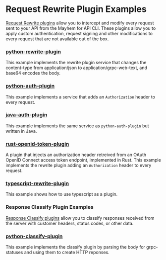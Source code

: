 # Request Rewrite Plugin Examples

[Request Rewrite plugins](https://app.mayhem.security/docs/api-testing/guides/rewrite-plugin/)
allow you to intercept and modify every request sent to your API from the Mayhem for API
CLI. These plugins allow you to apply custom authentication, request signing
and other modifications to every request that are not available out of the box.

### [python-rewrite-plugin](python-rewrite-plugin)

This example implements the rewrite plugin service that changes the content-type from application/json to application/grpc-web-text, and base64 encodes the body.

### [python-auth-plugin](python-auth-plugin)

This example implements a service that adds an `Authorization` header to every request.

### [java-auth-plugin](java-auth-plugin)

This example implements the same service as `python-auth-plugin` but written in Java.

### [rust-openid-token-plugin](rust-openid-token-plugin)

A plugin that injects an authorization header retreived from an
OAuth OpenID Connect access token endpoint, implemented in Rust.
This example implements the rewrite plugin adding an `Authorization` header to every request.

### [typescript-rewrite-plugin](typescript-rewrite-plugin)

This example shows how to use typescript as a plugin.

### Response Classify Plugin Examples

[Response Classify plugins](https://app.mayhem.security/docs/api-testing/guides/classify-plugin/) allow you to classify responses received from the server with customer headers, status codes, or other data.

### [python-classify-plugin](python-classify-plugin)

This example implements the classify plugin by parsing the body for grpc-statuses and using them to create HTTP reponses.
